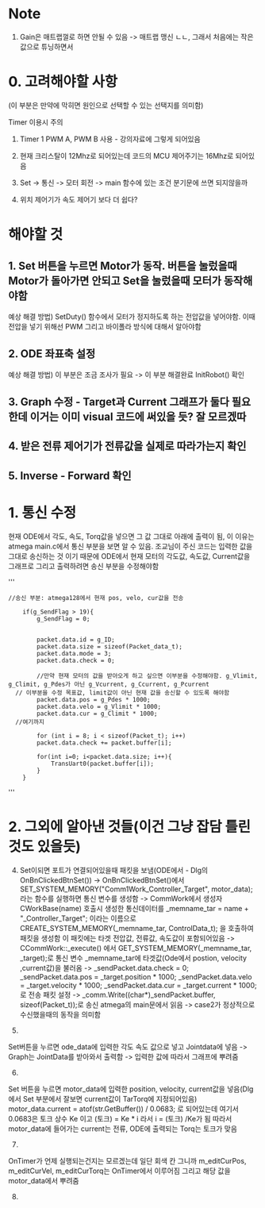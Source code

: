 # Note
1. Gain은 매트랩껄로 하면 안될 수 있음 -> 매트랩 맹신 ㄴㄴ, 그래서 처음에는 작은 값으로 튜닝하면서 



# 0. 고려해야할 사항
(이 부분은 만약에 막히면 원인으로 선택할 수 있는 선택지를 의미함)

Timer 이용시 주의
1. Timer 1 PWM A, PWM B 사용 - 강의자료에 그렇게 되어있음

1. 현재 크리스탈이 12Mhz로 되어있는데 코드의 MCU 제어주기는 16Mhz로 되어있음
2. Set -> 통신 -> 모터 회전 -> main 함수에 있는 조건 분기문에 쓰면 되지않을까
3. 위치 제어기가 속도 제어기 보다 더 쉽다?

# 해야할 것
## 1. Set 버튼을 누르면 Motor가 동작. 버튼을 눌렀을때 Motor가 돌아가면 안되고 Set을 눌렀을때 모터가 동작해야함
예상 해결 방법) SetDuty() 함수에서 모터가 정지하도록 하는 전압값을 넣어야함. 이때 전압을 넣기 위해선 PWM 그리고 바이폴라 방식에 대해서 알아야함

## 2. ODE 좌표축 설정
예상 해결 방법) 이 부분은 조금 조사가 필요
-> 이 부분 해결완료 InitRobot() 확인

## 3. Graph 수정 - Target과 Current 그래프가 둘다 필요한데 이거는 이미 visual 코드에 써있을 듯? 잘 모르겠따

## 4. 받은 전류 제어기가 전류값을 실제로 따라가는지 확인

## 5. Inverse - Forward 확인



# 1. 통신 수정
현재 ODE에서 각도, 속도, Torq값을 넣으면 그 값 그대로 아래에 출력이 됨, 이 이유는 atmega main.c에서 통신 부분을 보면 알 수 있음. 조교님이 주신 코드는 입력한 값을 그대로 송신하는 것
이기 때문에 ODE에서 현재 모터의 각도값, 속도값, Current값을 그래프로 그리고 출력하려면 송신 부분을 수정해야함

''' 

    //송신 부분: atmega128에서 현재 pos, velo, cur값을 전송

		if(g_SendFlag > 19){
			g_SendFlag = 0;			

				
			packet.data.id = g_ID;
			packet.data.size = sizeof(Packet_data_t);
			packet.data.mode = 3;
			packet.data.check = 0;
			
			//만약 현재 모터의 값을 받아오게 하고 싶으면 이부분을 수정해야함. g_Vlimit, g_Climit, g_Pdes가 아닌 g_Vcurrent, g_Ccurrent, g_Pcurrent
      // 이부분을 수정 목표값, limit값이 아닌 현재 값을 송신할 수 있도록 해야함
			packet.data.pos = g_Pdes * 1000; 
			packet.data.velo = g_Vlimit * 1000;
			packet.data.cur = g_Climit * 1000; 
      //여기까지
			
			for (int i = 8; i < sizeof(Packet_t); i++)
			packet.data.check += packet.buffer[i];
			
			for(int i=0; i<packet.data.size; i++){
				TransUart0(packet.buffer[i]);
			}
		}


'''


# 2. 그외에 알아낸 것들(이건 그냥 잡담 틀린 것도 있을듯)
4. Set이되면 포트가 연결되어있을때 패킷을 보냄(ODE에서 - Dlg의 OnBnClickedBtnSet()) ->
OnBnClickedBtnSet()에서 SET_SYSTEM_MEMORY("Comm1Work_Controller_Target", motor_data); 라는 함수를 실행하면 통신 변수를 생성함
-> CommWork에서 생성자 CWorkBase(name) 호출시 생성한 통신데이터를 _memname_tar = name + "_Controller_Target"; 이라는 이름으로 CREATE_SYSTEM_MEMORY(_memname_tar, ControlData_t);
을 호출하여 패킷을 생성함 이 패킷에는 타겟 전압값, 전류값, 속도값이 포함되어있음
->  CCommWork::_execute() 에서 GET_SYSTEM_MEMORY(_memname_tar, _target);로 통신 변수 _memname_tar에 타겟값(Ode에서 postion, velocity ,current값)을 불러옴
-> _sendPacket.data.check = 0;
		_sendPacket.data.pos = _target.position * 1000;
		_sendPacket.data.velo = _target.velocity * 1000;
		_sendPacket.data.cur = _target.current * 1000; 로 전송 패킷 설정
->  _comm.Write((char*)_sendPacket.buffer, sizeof(Packet_t));로 송신
 atmega의 main문에서 읽음
->  case2가 정상적으로 수신했을때의 동작을 의미함

5. 
Set버튼을 누르면 ode_data에 입력한 각도 속도 값으로 넣고 Jointdata에 넣음 -> Graph는 JointData를 받아와서 출력함 -> 입력한 값에 따라서 그래프에 뿌려줌

6. 
Set 버튼을 누르면 motor_data에 입력한 position, velocity, current값을 넣음(Dlg에서 Set 부분에서 잘보면 current값이 TarTorq에 지정되어있음)
motor_data.current = atof(str.GetBuffer()) / 0.0683; 로 되어있는데 여기서 0.0683은 토크 상수 Ke 이고 (토크) = Ke * i 라서 i = (토크) /Ke가 됨
따라서 motor_data에 들어가는 current는 전류, ODE에 출력되는 Torq는 토크가 맞음

 
7.
OnTimer가 언제 실행되는건지는 모르겠는데 일단 회색 칸 그니까 m_editCurPos, m_editCurVel, m_editCurTorq는 OnTimer에서 이루어짐
그리고 해당 값을 motor_data에서 뿌려줌

8. 
